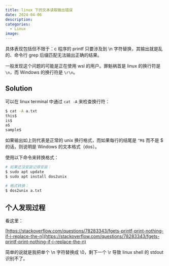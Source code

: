 ```yaml
---
title: linux 下的文本读取输出错误
date: 2024-04-06
description: 
categories: 
  - Linux
image: 
---
```


具体表现包括但不限于：c 程序的 printf 只要涉及到 \n 字符替换，其输出就是乱的、命令行 grep 后缀匹配无法输出正确的结果。

一般发现这个问题的可能是正在使用 wsl 的用户。罪魁祸首是 linux 的换行符是 `\n`，而 Windows 的换行符是 `\r\n`。

## Solution

可以在 linux terminal 中通过 `cat -A` 来检查换行符：

```sh
$ cat -A a.txt
this$
is$
a$
sample$
```

如果输出如上则代表是正常的 unix 换行格式，而如果每行的结尾是 `^M$` 而不是 $ 的话，则说明是 Windows 的文本格式（dos）。

使用以下命令来转换格式：

```sh
# 如果还没安装记得安装：
$ sudo apt update
$ sudo apt install dos2unix
```

```sh
# 格式转换：
$ dos2unix a.txt
```

## 个人发现过程

看这里：

[https://stackoverflow.com/questions/78283343/fgets-printf-print-nothing-if-i-replace-the-n](https://stackoverflow.com/questions/78283343/fgets-printf-print-nothing-if-i-replace-the-n)


简单的说就是我把单个 \n 字符替换成 \0，剩下一个 \r 导致 linux shell 的 stdout 识别不了。